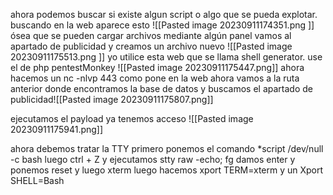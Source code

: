 ahora podemos buscar si existe algun script o algo que se pueda explotar.
buscando en la web aparece esto ![[Pasted image 20230911174351.png ]]
ósea que se pueden cargar archivos mediante algún panel
vamos al apartado de publicidad y creamos un archivo nuevo 
![[Pasted image 20230911175513.png ]]
yo utilice esta web que se llama shell generator. 
use el de php pentestMonkey
![[Pasted image 20230911175447.png]]
ahora hacemos un nc -nlvp 443 como pone en la web
ahora vamos a la ruta anterior donde encontramos la base de datos y buscamos el apartado de publicidad![[Pasted image 20230911175807.png]]

ejecutamos el payload
ya tenemos acceso 
![[Pasted image 20230911175941.png]]

ahora debemos tratar la TTY primero ponemos el comando
*script /dev/null -c bash
luego ctrl + Z y ejecutamos 
stty raw -echo; fg damos enter y ponemos 
reset  y luego xterm
luego hacemos 
xport TERM=xterm y un
Xport SHELL=Bash
